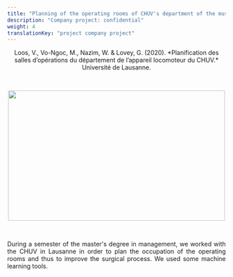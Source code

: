 ```yaml
---
title: "Planning of the operating rooms of CHUV's department of the musculoskeletal system"
description: "Company project: confidential"
weight: 4
translationKey: "project company project"
---
```


<center> Loos, V., Vo-Ngoc, M., Nazim, W. & Lovey, G. (2020). *Planification des salles d’opérations du département de l’appareil locomoteur du CHUV.* Université de Lausanne.</p></center>

<p>&nbsp; </p>

<p align="center">
  <img src="/surgery.png" width="500" height="300"/>
</p>

<p>&nbsp; </p>

<p style="text-align:justify;">During a semester of the master's degree in management, we worked with the CHUV in Lausanne in order to plan the occupation of the operating rooms and thus to improve the surgical process. We used some machine learning tools.</p> 


